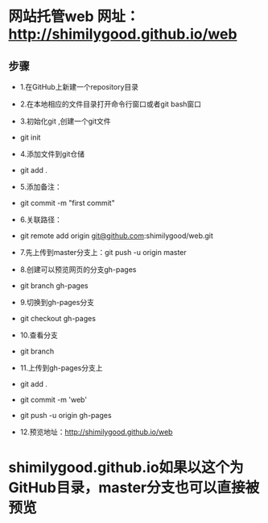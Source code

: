 # 网站托管web   网址：http://shimilygood.github.io/web
## 步骤
* 1.在GitHub上新建一个repository目录

* 2.在本地相应的文件目录打开命令行窗口或者git bash窗口

* 3.初始化git ,创建一个git文件

*   git init

* 4.添加文件到git仓储

*   git add .

* 5.添加备注：
*   git commit -m "first commit"
* 6.关联路径：
*    git remote add origin git@github.com:shimilygood/web.git

* 7.先上传到master分支上：git push -u origin master

* 8.创建可以预览网页的分支gh-pages

*   git branch gh-pages

* 9.切换到gh-pages分支

*    git checkout gh-pages

* 10.查看分支

*  git branch

* 11.上传到gh-pages分支上
*  git add .
*  git commit -m 'web'
*  git push -u origin gh-pages

* 12.预览地址：http://shimilygood.github.io/web

# shimilygood.github.io如果以这个为GitHub目录，master分支也可以直接被预览
